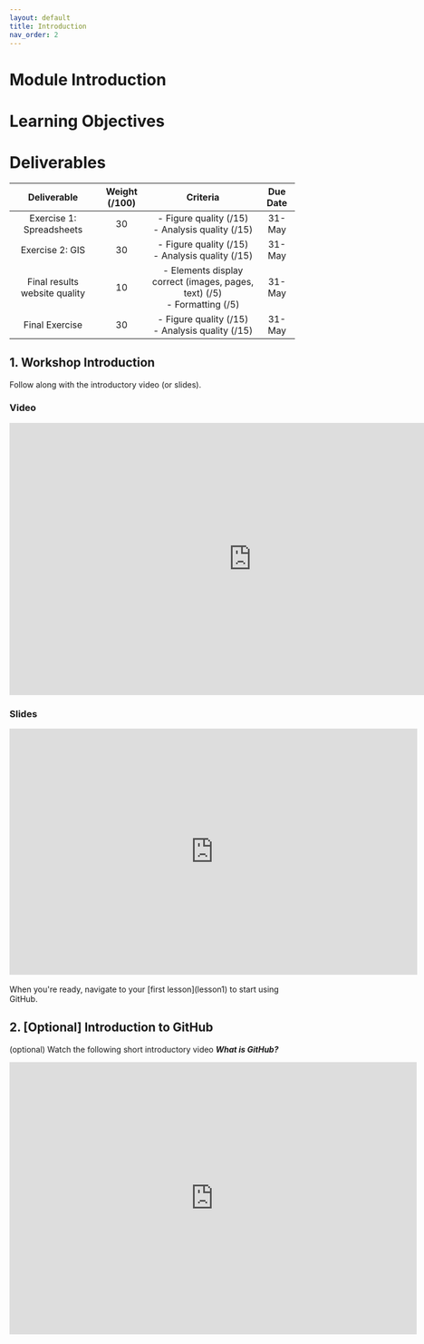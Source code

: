 ```yaml
---
layout: default
title: Introduction
nav_order: 2
---
```


<!-- Edit the content below for the workshop in question. Once you're ready to publish, remove the comment characters e.g. "<!--" at the start and end 

-->

# Module Introduction


# Learning Objectives



# Deliverables

|Deliverable|Weight (/100)|Criteria|Due Date|
|:---:|:---:|:---:|:---:|
|Exercise 1: Spreadsheets|30|- Figure quality (/15) <br> - Analysis quality (/15) |31-May|
|Exercise 2: GIS|30|- Figure quality (/15) <br> - Analysis quality (/15) |31-May|
|Final results website quality|10|- Elements display correct (images, pages, text) (/5) <br> - Formatting (/5) |31-May|
|Final Exercise|30|- Figure quality (/15) <br> - Analysis quality (/15) |31-May|








## 1. Workshop Introduction
Follow along with the introductory video (or slides).

### Video
<iframe height="480" width="853" allowfullscreen frameborder=0 src="https://echo360.ca/media/a65689c0-c35c-4f33-9c12-f0ac97883f54/public?autoplay=false&automute=false"></iframe>

### Slides
<iframe src="https://docs.google.com/presentation/d/e/2PACX-1vSB6guZ6tdX2wPcsMAzviOOQrcRAeiUNEIAtIRniSx4C3D0Gl35wi60jB5sRlB9eGfs8dVcNvweXxHY/embed?start=false&loop=true&delayms=3000" frameborder="0" width="720" height="434" allowfullscreen="true" mozallowfullscreen="true" webkitallowfullscreen="true"></iframe>
<br>
<br>
When you're ready, navigate to your [first lesson](lesson1) to start using GitHub.

## 2. [Optional] Introduction to GitHub
(optional) Watch the following short introductory video ***What is GitHub?***   
<iframe width="719" height="480" src="https://www.youtube.com/embed/w3jLJU7DT5E" frameborder="0" allow="accelerometer; autoplay; clipboard-write; encrypted-media; gyroscope; picture-in-picture" allowfullscreen></iframe>
<br>
<br>
